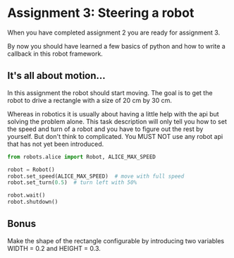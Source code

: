 # Assignment 3: Steering a robot

When you have completed assignment 2 you are ready for assignment 3.

By now you should have learned a few basics of python and how to write a callback in this robot framework.

## It's all about motion...

In this assignment the robot should start moving. The goal is to get the robot to drive a rectangle with a size of 20 cm by 30 cm.

Whereas in robotics it is usually about having a little help with the api but solving the problem alone.
This task description will only tell you how to set the speed and turn of a robot and you have to figure out the rest by yourself.
But don't think to complicated. You MUST NOT use any robot api that has not yet been introduced.

```python
from robots.alice import Robot, ALICE_MAX_SPEED

robot = Robot()
robot.set_speed(ALICE_MAX_SPEED)  # move with full speed
robot.set_turn(0.5)  # turn left with 50%

robot.wait()
robot.shutdown()

```

## Bonus

Make the shape of the rectangle configurable by introducing two variables WIDTH = 0.2 and HEIGHT = 0.3.